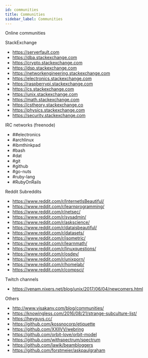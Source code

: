 ```yaml
---
id: communities
title: Communities
sidebar_label: Communities
---
```


Online communities

StackExchange

- https://serverfault.com
- https://dba.stackexchange.com
- https://crypto.stackexchange.com
- https://dsp.stackexchange.com
- https://networkengineering.stackexchange.com
- https://electronics.stackexchange.com
- https://raspberrypi.stackexchange.com
- https://cs.stackexchange.com
- https://unix.stackexchange.com
- https://math.stackexchange.com
- https://cstheory.stackexchange.co
- https://physics.stackexchange.com
- https://security.stackexchange.com

IRC networks (freenode)

- ##electronics
- #archlinux
- #ibmthinkpad
- #bash
- #dat
- #git
- #github
- #go-nuts
- #ruby-lang
- #RubyOnRails

Reddit Subreddits

- https://www.reddit.com/r/InternetIsBeautiful/
- https://www.reddit.com/r/learnprogramming/
- https://www.reddit.com/r/netsec/
- https://www.reddit.com/r/sysadmin/
- https://www.reddit.com/r/askscience/
- https://www.reddit.com/r/dataisbeautiful/
- https://www.reddit.com/r/datasets/
- https://www.reddit.com/r/isometric/
- https://www.reddit.com/r/learnmath/
- https://www.reddit.com/r/linuxquestions/
- https://www.reddit.com/r/osdev/
- https://www.reddit.com/r/unixporn/
- https://www.reddit.com/r/homelab/
- https://www.reddit.com/r/compsci/

Twitch channels

- https://venam.nixers.net/blog/unix/2017/06/04/newcomers.html

Others
- http://www.visakanv.com/blog/communities/
- https://knowingless.com/2016/08/21/strange-subculture-list/
- https://heyguys.cc/
- https://github.com/kossnocorp/etiquette
- https://github.com/XXIIVV/webring
- https://github.com/orbit-love/orbit-model
- https://github.com/withspectrum/spectrum
- https://github.com/lawik/beambloggers
- https://github.com/forstmeier/askpaulgraham